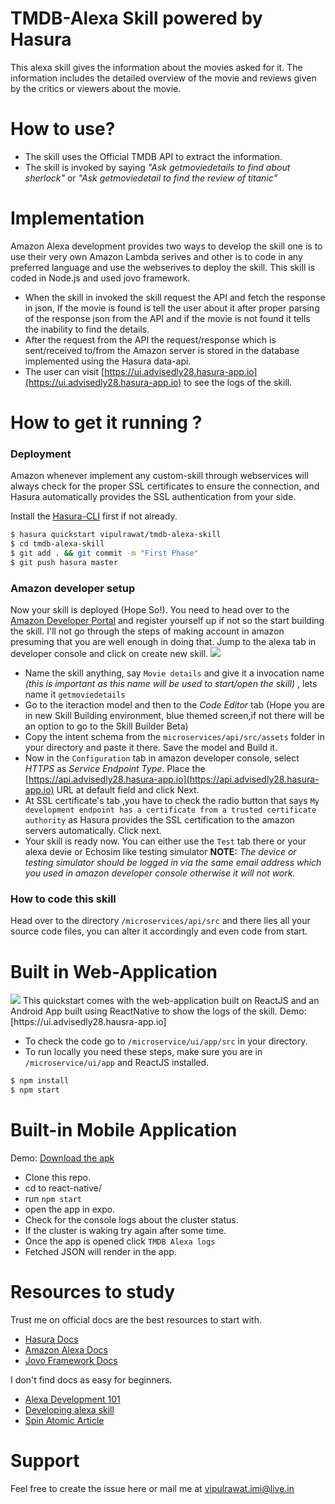 # TMDB-Alexa Skill powered by Hasura


This alexa skill gives the information about the movies asked for it. The information includes the detailed overview of the movie and reviews given by the critics or viewers about the movie.

# How to use?

  - The skill uses the Official TMDB API to extract the information.
  - The skill is invoked by saying _"Ask getmoviedetails to find about sherlock"_ or _"Ask getmoviedetail to find the review of titanic"_
# Implementation
Amazon Alexa development provides two ways to develop the skill one is to use their very own Amazon Lambda serives and other is to code in any preferred language and use the webserives to deploy the skill. This skill is coded in Node.js and used jovo framework.
  - When the skill in invoked the skill request the API and fetch the response in json, If the movie is found is tell the user about it after proper parsing of the response json from the API and if the movie is not found it tells the inability to find the details.
  - After the request from the API the request/response which is sent/received to/from the Amazon server is stored in the database implemented using the Hasura data-api.
  - The user can visit [https://ui.advisedly28.hasura-app.io](https://ui.advisedly28.hasura-app.io) to see the logs of the skill.

# How to get it running ?
### Deployment
Amazon whenever implement any custom-skill through webservices will always check for the proper SSL certificates to ensure the connection, and Hasura automatically provides the SSL authentication from your side.

Install the [Hasura-CLI](https://docs.hasura.io/0.15/manual/install-hasura-cli.html) first if not already.

```sh
$ hasura quickstart vipulrawat/tmdb-alexa-skill	
$ cd tmdb-alexa-skill
$ git add . && git commit -m "First Phase"
$ git push hasura master
```
### Amazon developer setup

Now your skill is deployed (Hope So!). You need to head over to the [Amazon Developer Portal](https://developer.amazon.com) and register yourself up if not so the start building the skill. I'll not go through the steps of making account in amazon presuming that you are well enough in doing that. Jump to the alexa tab in developer console and click on create new skill.
<img src="https://github.com/vipulrawat/tmdb-alexa-skill/blob/master/assets/images/amz-1.png">
 - Name the skill anything, say `Movie details` and give it a invocation name _(this is important as this name will be used to start/open the skill)_ , lets name it `getmoviedetails`
 - Go to the iteraction model and then to the _Code Editor_ tab (Hope you are in new Skill Building environment, blue themed screen,if not there will be an option to go to the Skill Builder Beta)
 - Copy the intent schema from the `microservices/api/src/assets` folder in your directory and paste it there. Save the model and Build it.
 - Now in the `Configuration` tab in amazon developer console, select _HTTPS_ as _Service Endpoint Type_. Place the [https://api.advisedly28.hasura-app.io](https://api.advisedly28.hasura-app.io) URL at default field and click Next.
 - At SSL certificate's tab ,you have to check the radio button that says `My development endpoint has a certificate from a trusted certificate authority` as Hasura provides the SSL certification to the amazon servers automatically.
Click next.
- Your skill is ready now. You can either use the `Test` tab there or your alexa devie or Echosim like testing simulator
__NOTE:__ _The device or testing simulator should be logged in via the same email address which you used in amazon developer console otherwise it will not work._

### How to code this skill

Head over to the directory `/microservices/api/src` and there lies all your source code files, you can alter it accordingly and even code from start.

# Built in Web-Application 
<img src="https://github.com/vipulrawat/tmdb-alexa-skill/blob/master/assets/images/webApp1.png">
This quickstart comes with the web-application built on ReactJS and an Android App built using ReactNative to show the logs of the skill.
Demo: [https://ui.advisedly28.hausra-app.io]

- To check the code go to `/microservice/ui/app/src` in your directory.
- To run locally you need these steps, make sure you are in `/microservice/ui/app` and ReactJS installed.

```sh
$ npm install
$ npm start
```
# Built-in Mobile Application

Demo: [Download the apk](https://drive.google.com/file/d/1Ic3K8_6Kq1xuLtqek154yeU3Bg_InLzw/view)
* Clone this repo.
 * cd to react-native/
 * run `npm start`
 * open the app in expo.
 * Check for the console logs about the cluster status.
 * If the cluster is waking try again after some time.
 * Once the app is opened click `TMDB Alexa logs`
 * Fetched JSON will render in the app.
# Resources to study
Trust me on official docs are the best resources to start with.
 - [Hasura Docs](https://docs.hasura.io/0.15/manual/getting-started/index.html)
 - [Amazon Alexa Docs](https://developer.amazon.com/docs/ask-overviews/build-skills-with-the-alexa-skills-kit.html)
 - [Jovo Framework Docs](https://www.jovo.tech/framework/docs/)

I don't find docs as easy for beginners.

- [Alexa Development 101](https://www.youtube.com/watch?v=4SXCHvxRSNE)
- [Developing alexa skill](https://www.youtube.com/watch?v=QxgdPI1B7rg)
- [Spin Atomic Article](https://spin.atomicobject.com/2017/01/13/alexa-skill-on-heroku/)
# Support
Feel free to create the issue here or mail me at vipulrawat.imi@live.in
